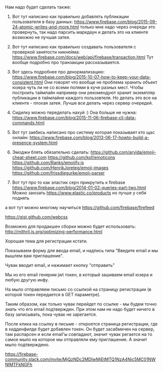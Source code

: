 
Нам надо будет сделать также:

1. Вот тут написано как правильно добавлять публикации пользователя в базу данных:
https://www.firebase.com/blog/2015-09-24-atomic-writes-and-more.html 
только мне надо через очереди это провернуть, 
так надо парсить маркдаун и делать это на клиенте возможно не лучшая затея.

2. Вот тут написано как правильно создавать пользователя с проверкой занятости никнейма:
https://www.firebase.com/docs/web/api/firebase/transaction.html
Тут вообще подробно про транзакции рассказывается.

3. Вот здесь подробнее про денормализацию:
https://www.firebase.com/blog/2015-10-07-how-to-keep-your-data-consistent.html
Они говорят что вообще не проблема хранить объект юзера чуть ли не со всеми полями в куче разных мест.
Чтобы построить таймлайн например они рекомендуют хранит экземпляр публикации в таймлайне каждого пользовтеля.
Но делать это все на клиенте - плохая затея. Лучше все делать через сервер очередей.

4. Сидилку можно переделать нахуй :) Она больше не нужна:
https://www.firebase.com/blog/2015-11-06-firebase-cli-data-commands.html

5. Вот тут заебись написано про систему которая показывает кто щас онлайн:
https://www.firebase.com/blog/2013-06-17-howto-build-a-presence-system.html

6. Эмоджи блять обязательно сделать:
https://github.com/arvida/emoji-cheat-sheet.com
https://github.com/kof/emoticons
https://github.com/Ranks/emojify.js
https://github.com/HenrikJoreteg/emoji-images
https://github.com/frissdiegurke/emoji-parser

7. Вот тут про то как эластик серч прикрутить к firebase
https://www.firebase.com/blog/2014-01-02-queries-part-two.html
Можно заюзать 
https://www.elastic.co/products
но лучше у себя поднять



а вот тут можно многому научиться
https://github.com/firebase/firefeed

https://gist.github.com/webcss









Возможно для продакшен сборки можно будет использовать:
http://mithril.js.org/optimizing-performance.html


Хорошая тема для регистрации кстати. 

Показываем форму для ввода email, и надпись типа "Введите email и мы вышлем вам приглашение".

Чувак вводит email, и нажимает кнопку "отправить"

Мы из его email генерим jwt токен, в который зашиваем email юзера и любую другую инфу.

На мыло отправляем письмо со ссылкой на страницу регистрации (в которой токен передается в GET параметре).

Таким образом, как только чувак перейдет по ссылке - мы будем точно знать что его email подтвержден. 
При этом нам не надо будет ничего в базу записывать, пока чувак не зарегается.

После клика на ссылку в письме - откроется страница регистрации, где в хидденфилде будет добавлен токен.
Он будет засабмичен на сервер, там распарсен и если email'ы совпадают, 
значит чувак регается на то самое мыло на которое мы отправляли ему приглашение.
А значит мыло подтверждено.

https://firebase-community.slack.com/invite/MjQzNDc2MDIwMjEtMTQ1NzA4Njc5MC01NWNlMTFkNGFh